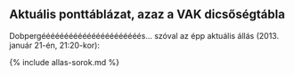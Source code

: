 ## Aktuális ponttáblázat, azaz a VAK dicsőségtábla

Dobpergéééééééééééééééééééééés... szóval az épp aktuális állás (2013. január 21-én, 21:20-kor):

{% include allas-sorok.md %}
